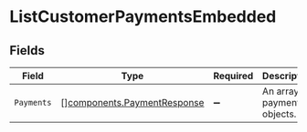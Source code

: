 # ListCustomerPaymentsEmbedded


## Fields

| Field                                                                      | Type                                                                       | Required                                                                   | Description                                                                |
| -------------------------------------------------------------------------- | -------------------------------------------------------------------------- | -------------------------------------------------------------------------- | -------------------------------------------------------------------------- |
| `Payments`                                                                 | [][components.PaymentResponse](../../models/components/paymentresponse.md) | :heavy_minus_sign:                                                         | An array of payment objects.                                               |